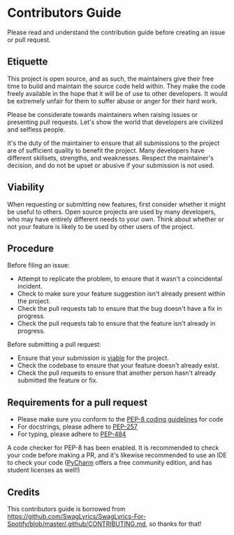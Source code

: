 # Contributors Guide

Please read and understand the contribution guide before creating an issue or pull request.

## Etiquette

This project is open source, and as such, the maintainers give their free time to build and maintain the source code held within. They make the code freely available in the hope that it will be of use to other developers. It would be extremely unfair for them to suffer abuse or anger for their hard work.

Please be considerate towards maintainers when raising issues or presenting pull requests. Let's show the world that developers are civilized and selfless people.

It's the duty of the maintainer to ensure that all submissions to the project are of sufficient quality to benefit the project. Many developers have different skillsets, strengths, and weaknesses. Respect the maintainer's decision, and do not be upset or abusive if your submission is not used.

## Viability

When requesting or submitting new features, first consider whether it might be useful to others. Open source projects are used by many developers, who may have entirely different needs to your own. Think about whether or not your feature is likely to be used by other users of the project.

## Procedure

Before filing an issue:

- Attempt to replicate the problem, to ensure that it wasn't a coincidental incident.
- Check to make sure your feature suggestion isn't already present within the project.
- Check the pull requests tab to ensure that the bug doesn't have a fix in progress.
- Check the pull requests tab to ensure that the feature isn't already in progress.

Before submitting a pull request:

- Ensure that your submission is [viable](#viability) for the project.
- Check the codebase to ensure that your feature doesn't already exist.
- Check the pull requests to ensure that another person hasn't already submitted the feature or fix.

## Requirements for a pull request

- Please make sure you conform to the [PEP-8 coding guidelines](https://www.python.org/dev/peps/pep-0008/) for code
- For docstrings, please adhere to [PEP-257](https://www.python.org/dev/peps/pep-0257/)
- For typing, please adhere to [PEP-484](https://www.python.org/dev/peps/pep-0484/)

A code checker for PEP-8 has been enabled. It is recommended to check your code before making a PR, and it's likewise recommended to use an IDE to check your code ([PyCharm](https://www.jetbrains.com/pycharm/) offers a free community edition, and has student licenses as well!)

## Credits

This contributors guide is borrowed from https://github.com/SwagLyrics/SwagLyrics-For-Spotify/blob/master/.github/CONTRIBUTING.md, so thanks for that!
